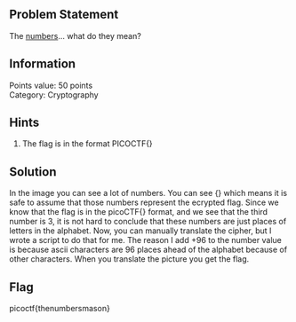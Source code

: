 <h2> Problem Statement </h2>
The <a href ='https://jupiter.challenges.picoctf.org/static/f209a32253affb6f547a585649ba4fda/the_numbers.png'>numbers</a>... what do they mean?
<h2> Information </h2>
Points value: 50 points<br>
Category: Cryptography
<h2> Hints </h2>
<ol>
<li>The flag is in the format PICOCTF{}</li>
</ol>
<h2> Solution </h2>
In the image you can see a lot of numbers. You can see {} which means it is safe to assume that those numbers represent the ecrypted flag. Since we know that the flag is in the picoCTF{} format, and we see that the third number is 3, it is not hard to conclude that these numbers are just places of letters in the alphabet. Now, you can manually translate the cipher, but I wrote a script to do that for me. The reason I add +96 to the number value is because ascii characters are 96 places ahead of the alphabet because of other characters. When you translate the picture you get the flag.
<h2> Flag </h2>
picoctf{thenumbersmason}

